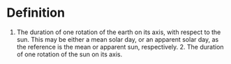 # Definition

1.  The duration of one rotation of the earth on its axis, with respect
    to the sun. This may be either a mean solar day, or an apparent
    solar day, as the reference is the mean or apparent sun,
    respectively. 2. The duration of one rotation of the sun on its
    axis.
